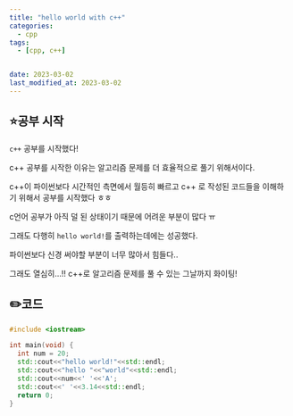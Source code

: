 ```yaml
---
title: "hello world with c++"
categories:
  - cpp
tags:
  - [cpp, c++]


date: 2023-03-02
last_modified_at: 2023-03-02
---
```


## :star:공부 시작

`c++` 공부를 시작했다! 

c++ 공부를 시작한 이유는 알고리즘 문제를 더 효율적으로 풀기 위해서이다.

c++이 파이썬보다 시간적인 측면에서 월등히 빠르고 c++ 로 작성된 코드들을 이해하기 위해서 공부를 시작했다 ㅎㅎ

c언어 공부가 아직 덜 된 상태이기 때문에 어려운 부분이 많다 ㅠ

그래도 다행히 `hello world!`를 출력하는데에는 성공했다.

파이썬보다 신경 써야할 부분이 너무 많아서 힘들다..

그래도 열심히...!! c++로 알고리즘 문제를 풀 수 있는 그날까지 화이팅!

## :pencil2:코드 

```c++
#include <iostream>

int main(void) {
  int num = 20;
  std::cout<<"hello world!"<<std::endl;
  std::cout<<"hello "<<"world"<<std::endl;
  std::cout<<num<<' '<<'A';
  std::cout<<' '<<3.14<<std::endl;
  return 0;
}
```

